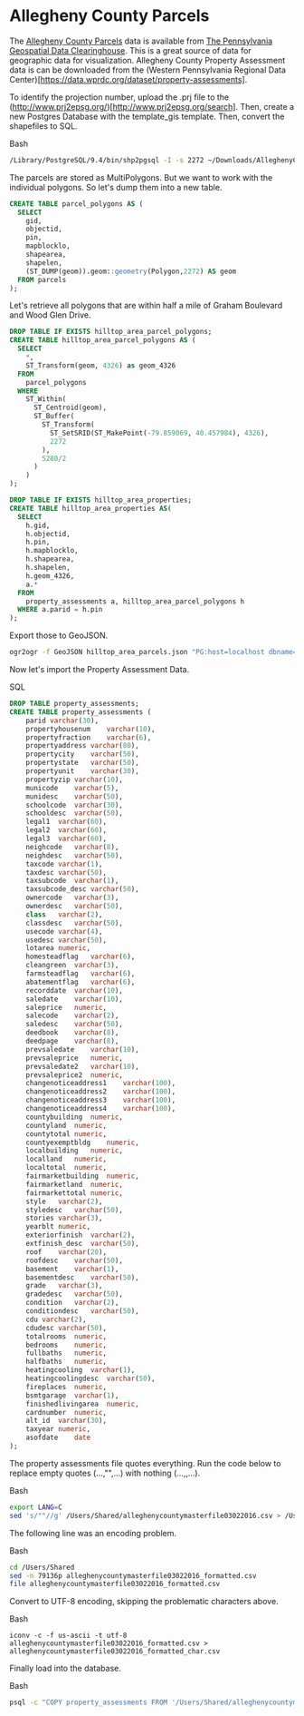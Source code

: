 
Allegheny County Parcels
=============

The [Allegheny County Parcels](http://www.pasda.psu.edu/uci/DataSummary.aspx?dataset=1214) data is available from [The Pennsylvania Geospatial Data Clearinghouse](http://www.pasda.psu.edu/). This is a great source of data for geographic data for visualization. Allegheny County Property Assessment data is can be downloaded from the (Western Pennsylvania Regional Data Center)[https://data.wprdc.org/dataset/property-assessments].

To identify the projection number, upload the .prj file to the (http://www.prj2epsg.org/)[http://www.prj2epsg.org/search]. Then, create a new Postgres Database with the template_gis template. Then, convert the shapefiles to SQL.

Bash
```bash
/Library/PostgreSQL/9.4/bin/shp2pgsql -I -s 2272 ~/Downloads/AlleghenyCounty_Parcels201602/AlleghenyCounty_Parcels201602.shp public.parcels | psql -p 5432 -d allegheny_county_parcels -U allegheny_county
```

The parcels are stored as MultiPolygons. But we want to work with the individual polygons. So let's dump them into a new table.


```sql
CREATE TABLE parcel_polygons AS (
  SELECT 
    gid, 
    objectid, 
    pin, 
    mapblocklo, 
    shapearea, 
    shapelen, 
    (ST_DUMP(geom)).geom::geometry(Polygon,2272) AS geom 
  FROM parcels
);
```

Let's retrieve all polygons that are within half a mile of Graham Boulevard and Wood Glen Drive.

```sql
DROP TABLE IF EXISTS hilltop_area_parcel_polygons;
CREATE TABLE hilltop_area_parcel_polygons AS (
  SELECT 
    *,
    ST_Transform(geom, 4326) as geom_4326
  FROM 
    parcel_polygons
  WHERE 
    ST_Within(
      ST_Centroid(geom),
      ST_Buffer(
        ST_Transform(
          ST_SetSRID(ST_MakePoint(-79.859069, 40.457984), 4326), 
          2272
        ),
        5280/2
      )
    )
);
```


```sql
DROP TABLE IF EXISTS hilltop_area_properties;
CREATE TABLE hilltop_area_properties AS(
  SELECT 
    h.gid, 
    h.objectid, 
    h.pin, 
    h.mapblocklo, 
    h.shapearea, 
    h.shapelen, 
    h.geom_4326, 
    a.* 
  FROM 
    property_assessments a, hilltop_area_parcel_polygons h 
  WHERE a.parid = h.pin
);
```

Export those to GeoJSON.

```bash
ogr2ogr -f GeoJSON hilltop_area_parcels.json "PG:host=localhost dbname=allegheny_county_parcels user=allegheny_county password=allegheny_county" -sql 'select * from hilltop_area_properties;'
```


Now let's import the Property Assessment Data.


SQL
```sql
DROP TABLE property_assessments;
CREATE TABLE property_assessments (
    parid varchar(30),
    propertyhousenum    varchar(10),
    propertyfraction    varchar(6),
    propertyaddress varchar(80),
    propertycity    varchar(50),
    propertystate   varchar(50),
    propertyunit    varchar(30),
    propertyzip varchar(10),
    municode    varchar(5),
    munidesc    varchar(50),
    schoolcode  varchar(30),
    schooldesc  varchar(50),
    legal1  varchar(60),
    legal2  varchar(60),
    legal3  varchar(60),
    neighcode   varchar(8),
    neighdesc   varchar(50),
    taxcode varchar(1),
    taxdesc varchar(50),
    taxsubcode  varchar(1),
    taxsubcode_desc varchar(50),
    ownercode   varchar(3),
    ownerdesc   varchar(50),
    class   varchar(2),
    classdesc   varchar(50),
    usecode varchar(4),
    usedesc varchar(50),
    lotarea numeric,
    homesteadflag   varchar(6),
    cleangreen  varchar(3),
    farmsteadflag   varchar(6),
    abatementflag   varchar(6),
    recorddate  varchar(10),
    saledate    varchar(10),
    saleprice   numeric,
    salecode    varchar(2),
    saledesc    varchar(50),
    deedbook    varchar(8),
    deedpage    varchar(8),
    prevsaledate    varchar(10),
    prevsaleprice   numeric,
    prevsaledate2   varchar(10),
    prevsaleprice2  numeric,
    changenoticeaddress1    varchar(100),
    changenoticeaddress2    varchar(100),
    changenoticeaddress3    varchar(100),
    changenoticeaddress4    varchar(100),
    countybuilding  numeric,
    countyland  numeric,
    countytotal numeric,
    countyexemptbldg    numeric,
    localbuilding   numeric,
    localland   numeric,
    localtotal  numeric,
    fairmarketbuilding  numeric,
    fairmarketland  numeric,
    fairmarkettotal numeric,
    style   varchar(2),
    styledesc   varchar(50),
    stories varchar(3),
    yearblt numeric,
    exteriorfinish  varchar(2),
    extfinish_desc  varchar(50),
    roof    varchar(20),
    roofdesc    varchar(50),
    basement    varchar(1),
    basementdesc    varchar(50),
    grade   varchar(3),
    gradedesc   varchar(50),
    condition   varchar(2),
    conditiondesc   varchar(50),
    cdu varchar(2),
    cdudesc varchar(50),
    totalrooms  numeric,
    bedrooms    numeric,
    fullbaths   numeric,
    halfbaths   numeric,
    heatingcooling  varchar(1),
    heatingcoolingdesc  varchar(50),
    fireplaces  numeric,
    bsmtgarage  varchar(1),
    finishedlivingarea  numeric,
    cardnumber  numeric,
    alt_id  varchar(30),
    taxyear numeric,
    asofdate    date
);
```


The property assessments file quotes everything. Run the code below to replace empty quotes (...,"",...) with nothing (...,,...).

Bash
```bash
export LANG=C
sed 's/""//g' /Users/Shared/alleghenycountymasterfile03022016.csv > /Users/Shared/alleghenycountymasterfile03022016_formatted.csv
```


The following line was an encoding problem. 

Bash
```bash
cd /Users/Shared
sed -n 79136p alleghenycountymasterfile03022016_formatted.csv
file alleghenycountymasterfile03022016_formatted.csv
```


Convert to UTF-8 encoding, skipping the problematic characters above.

Bash
```
iconv -c -f us-ascii -t utf-8 alleghenycountymasterfile03022016_formatted.csv > alleghenycountymasterfile03022016_formatted_char.csv
```


Finally load into the database.

Bash
```bash
psql -c "COPY property_assessments FROM '/Users/Shared/alleghenycountymasterfile03022016_formatted_char.csv' WITH DELIMITER ',' NULL '' CSV HEADER;" -p 5432 -d allegheny_county_parcels -U allegheny_county
```

